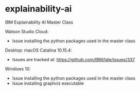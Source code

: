 # explainability-ai
IBM Explainability AI Master Class

Watson Studio
Cloud:
- Issue installing the python packages used in the master class

Desktop:
macOS Catalina 10.15.4:
- Issues are tracked at: https://github.com/IBM/lale/issues/337

Windows 10:
- Issue installing the python packages used in the master class
- Issue installing graphviz executable
